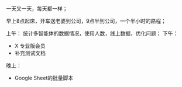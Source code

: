 一天又一天，每天都一样；

早上8点起床，开车送老婆到公司，9点半到公司，一个半小时的路程；

上午：
统计多智能体的数据情况，使用人数，线上数据，优化问题；
下午：
- X 专业版会员
- 补充测试文档

晚上：
- Google Sheet的批量脚本
